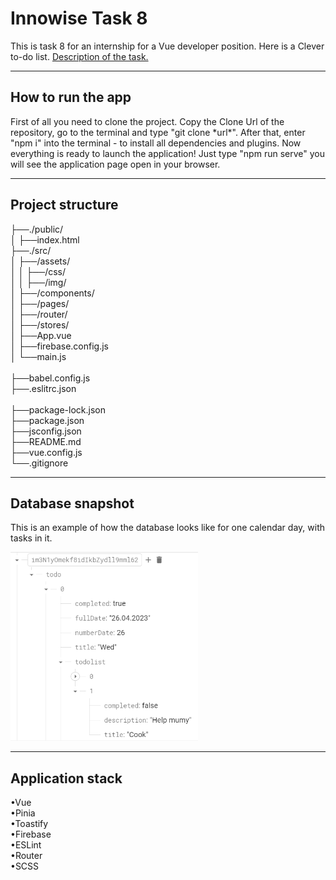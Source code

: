 <h1>Innowise Task 8</h1>
<p>This is task 8 for an internship for a Vue developer position. Here is a Clever to-do list. 
<a href="https://drive.google.com/file/d/18I1PxOxZn2lwm__YeOtMNoWeiXygKwwN/view">Description of the task.</a></p>
<hr/>
<h2>How to run the app</h2>
<p>First of all you need to clone the project. Copy the Clone Url of the repository, go to the terminal and type "git clone *url*". After that, enter "npm i" into the terminal - to install all dependencies and plugins. Now everything is ready to launch the application! Just type "npm run serve" you will see the application page open in your browser.</p>
<hr/>
<h2>Project structure</h2>
<p>
    ├──./public/<br/>│   ├──index.html<br/>
    ├──./src/   <br/>│   ├──/assets/<br/>│   │   ├──/css/<br/>│   │   ├──/img/<br/>
                  │   ├──/components/<br/>
                  │   ├──/pages/<br/>
                  │   ├──/router/<br/>
                  │   ├──/stores/<br/>
                  │   ├──App.vue<br/>
                  │   ├──firebase.config.js<br/>
                  │   └──main.js<br/>
    <br/>├──babel.config.js<br/>├──.eslitrc.json<br/><br/>├──package-lock.json<br/>├──package.json<br/>├──jsconfig.json<br/>├──README.md<br/>├──vue.config.js<br/>└──.gitignore
</p>
<hr/>
<h2>Database snapshot</h2>
<p>This is an example of how the database looks like for one calendar day, with tasks in it.</p>
<img src="./src/assets/img/Screenshot_1.png" width="300">
<hr/>
<h2>Application stack</h2>
<p>
    •Vue<br/>•Pinia<br/>•Toastify<br/>•Firebase<br/>•ESLint<br/>•Router<br/>•SCSS<br/>
</p>
